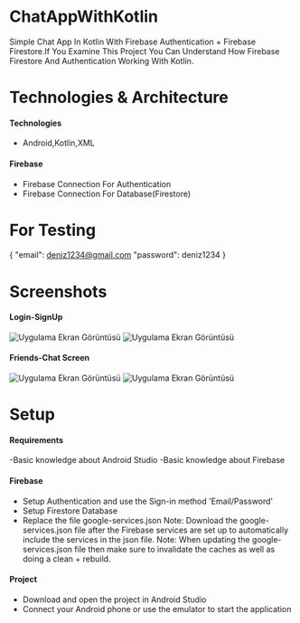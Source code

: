 # ChatAppWithKotlin
Simple Chat App In Kotlin With Firebase Authentication + Firebase Firestore.If You Examine This Project You Can Understand How Firebase Firestore And Authentication Working With Kotlin.

# Technologies & Architecture
#### Technologies
- Android,Kotlin,XML
#### Firebase
- Firebase Connection For Authentication
- Firebase Connection For Database(Firestore)


# For Testing
{
    "email": deniz1234@gmail.com
    "password": deniz1234
}



# Screenshots
#### Login-SignUp
![Uygulama Ekran Görüntüsü](https://i.hizliresim.com/2q5emyr.png) ![Uygulama Ekran Görüntüsü](https://i.hizliresim.com/qnclvvh.png) 
#### Friends-Chat Screen
![Uygulama Ekran Görüntüsü](https://i.hizliresim.com/n5kig7r.png) ![Uygulama Ekran Görüntüsü](https://i.hizliresim.com/jp7l67p.png) 


# Setup
#### Requirements
-Basic knowledge about Android Studio
-Basic knowledge about Firebase
#### Firebase
- Setup Authentication and use the Sign-in method 'Email/Password'
- Setup Firestore Database
- Replace the file google-services.json
Note: Download the google-services.json file after the Firebase services are set up to automatically include the services in the json file.
Note: When updating the google-services.json file then make sure to invalidate the caches as well as doing a clean + rebuild.
#### Project
- Download and open the project in Android Studio
- Connect your Android phone or use the emulator to start the application



